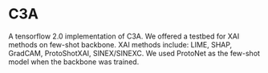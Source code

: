 # C3A
A tensorflow 2.0 implementation of C3A. We offered a testbed for XAI methods on few-shot backbone.
XAI methods include: LIME, SHAP, GradCAM, ProtoShotXAI, SINEX/SINEXC. We used ProtoNet as the few-shot model when the backbone was trained.

